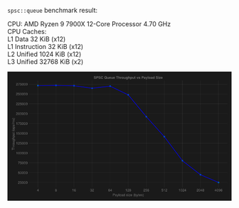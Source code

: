 `spsc::queue` benchmark result:

CPU: AMD Ryzen 9 7900X 12-Core Processor 4.70 GHz<br>
CPU Caches:<br>
L1 Data 32 KiB (x12)<br>
L1 Instruction 32 KiB (x12)<br>
L2 Unified 1024 KiB (x12)<br>
L3 Unified 32768 KiB (x2)

![SPSC Queue Throughput](benchmark/spsc_bench.png)